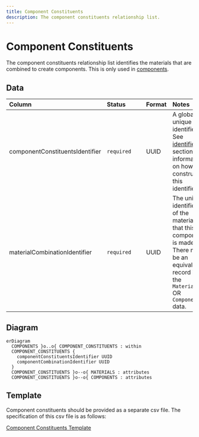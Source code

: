 ```yaml
---
title: Component Constituents
description: The component constituents relationship list.
---
```


# Component Constituents

The component constituents relationship list identifies the materials that are combined to create components. This is only used in [components](../3_Data_Specification/3_3_Components.md).

## Data
|Column|<div style="width:90px">Status</div>|Format|Notes|
|:-|:-|:-|:-|
|componentConstituentsIdentifier|`required`|UUID|A globally unique identifier. See [identifiers](../4_Identifiers/4_1_Identifiers.md) section for information on how to construct this identifier|
|materialCombinationIdentifier|`required`|UUID|The unique identifier of the materials that this component is made of. There must be an equivalent record in the `Materials` OR `Components` data.|

## Diagram

``` mermaid
erDiagram
  COMPONENTS }o..o{ COMPONENT_CONSTITUENTS : within
  COMPONENT_CONSTITUENTS {
    componentConstituentsIdentifier UUID
    componentCombinationIdentifier UUID
  }
  COMPONENT_CONSTITUENTS }o--o{ MATERIALS : attributes
  COMPONENT_CONSTITUENTS }o--o{ COMPONENTS : attributes
```

## Template

Component constituents should be provided as a separate csv file. The specification of this csv file is as follows:

[Component Constituents Template](https://www.open3p.org/wp-content/uploads/2023/09/componentConstituents20230922.csv)